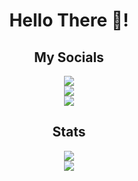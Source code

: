 <h1 align="center">Hello There 👋!</h2>

<div align="center">
  
  ## My Socials

  <a href="https://github.com/AndroDev21"><img src="https://img.shields.io/github/followers/AndroDev21?style=social"/></a>
  <br>
  <a href="https://www.youtube.com/channel/UCAKach0yPvEjLxLOY5MtS5A"><img src="https://img.shields.io/youtube/channel/subscribers/UCAKach0yPvEjLxLOY5MtS5A?style=social"/></a>
  <br>
  <a href="https://discord.bio/p/DhruvSur"> <img src="https://img.shields.io/badge/Discord-7289DA?style=for-the-badge&logo=discord&logoColor=white"/> </a>

  ## Stats
  <img src="https://github-profile-trophy.vercel.app/?username=AndroDev21&theme=dracula">
  <br>
  <img src="https://github-readme-stats.vercel.app/api/top-langs/?username=AndroDev21&theme=tokyonight&hide=batchfile">

</div>

[bio]: https://discord.bio/p/DhruvSur
